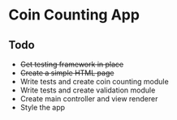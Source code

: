 Coin Counting App
==============

## Todo
- ~~Get testing framework in place~~
- ~~Create a simple HTML page~~
- Write tests and create coin counting module
- Write tests and create validation module
- Create main controller and view renderer
- Style the app
